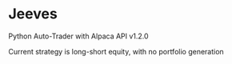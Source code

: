 # Jeeves
Python Auto-Trader with Alpaca API
v1.2.0

Current strategy is long-short equity, with no portfolio generation
